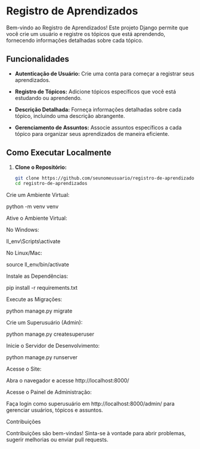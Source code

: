 # Registro de Aprendizados

Bem-vindo ao Registro de Aprendizados! Este projeto Django permite que você crie um usuário e registre os tópicos que está aprendendo, fornecendo informações detalhadas sobre cada tópico.

## Funcionalidades

- **Autenticação de Usuário:** Crie uma conta para começar a registrar seus aprendizados.
  
- **Registro de Tópicos:** Adicione tópicos específicos que você está estudando ou aprendendo.

- **Descrição Detalhada:** Forneça informações detalhadas sobre cada tópico, incluindo uma descrição abrangente.

- **Gerenciamento de Assuntos:** Associe assuntos específicos a cada tópico para organizar seus aprendizados de maneira eficiente.

## Como Executar Localmente

1. **Clone o Repositório:**
   ```bash
   git clone https://github.com/seunomeusuario/registro-de-aprendizados.git
   cd registro-de-aprendizados
Crie um Ambiente Virtual:

python -m venv venv

Ative o Ambiente Virtual:

No Windows:

ll_env\Scripts\activate

No Linux/Mac:

source ll_env/bin/activate

Instale as Dependências:

pip install -r requirements.txt

Execute as Migrações:

python manage.py migrate

Crie um Superusuário (Admin):

python manage.py createsuperuser

Inicie o Servidor de Desenvolvimento:

python manage.py runserver

Acesse o Site:

Abra o navegador e acesse http://localhost:8000/

Acesse o Painel de Administração:

Faça login como superusuário em http://localhost:8000/admin/ para gerenciar usuários, tópicos e assuntos.

Contribuições

Contribuições são bem-vindas! Sinta-se à vontade para abrir problemas, sugerir melhorias ou enviar pull requests.